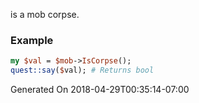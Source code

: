is a mob corpse.
### Example

```perl
my $val = $mob->IsCorpse();
quest::say($val); # Returns bool
```


Generated On 2018-04-29T00:35:14-07:00